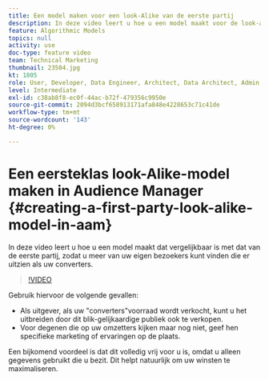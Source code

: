 ```yaml
---
title: Een model maken voor een look-Alike van de eerste partij
description: In deze video leert u hoe u een model maakt voor de look-alike van een eerste partij, zodat u meer van uw eigen bezoekers kunt vinden die er uitzien als uw converters.
feature: Algorithmic Models
topics: null
activity: use
doc-type: feature video
team: Technical Marketing
thumbnail: 23504.jpg
kt: 1805
role: User, Developer, Data Engineer, Architect, Data Architect, Admin, Leader
level: Intermediate
exl-id: c38ab8f8-ec0f-44ac-b72f-479356c9950e
source-git-commit: 2094d3bcf658913171afa848e4228653c71c41de
workflow-type: tm+mt
source-wordcount: '143'
ht-degree: 0%

---
```


# Een eersteklas look-Alike-model maken in Audience Manager {#creating-a-first-party-look-alike-model-in-aam}

In deze video leert u hoe u een model maakt dat vergelijkbaar is met dat van de eerste partij, zodat u meer van uw eigen bezoekers kunt vinden die er uitzien als uw converters.

>[!VIDEO](https://video.tv.adobe.com/v/23504/?quality=12)

Gebruik hiervoor de volgende gevallen:

* Als uitgever, als uw &quot;converters&quot;voorraad wordt verkocht, kunt u het uitbreiden door dit blik-gelijkaardige publiek ook te verkopen.
* Voor degenen die op uw omzetters kijken maar nog niet, geef hen specifieke marketing of ervaringen op de plaats.

Een bijkomend voordeel is dat dit volledig vrij voor u is, omdat u alleen gegevens gebruikt die u bezit. Dit helpt natuurlijk om uw winsten te maximaliseren.
